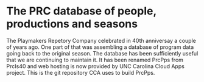 

The PRC database of people, productions and seasons
============================

The Playmakers Repetory Company celebrated in 40th anniversay a couple of
years ago. One part of that was assembling a database of program data going 
back to the original season. The database has been sufficiently useful that
we are continuing to maintain it. It has been renamed PrcPps from PrcIs40
and web hosting is now provided by UNC Carolina Cloud Apps project. This is
the git repository CCA uses to build PrcPps. 
